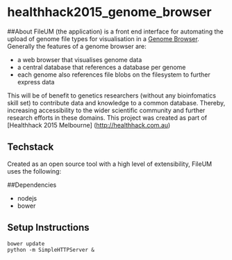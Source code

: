 # healthhack2015_genome_browser

##About
FileUM (the application) is a front end interface for automating the upload of genome file types for visualisation in a [Genome Browser](http://gb.pearg.com).  Generally the features  of a genome browser are:
- a web browser that visualises genome data
- a central database that references a database per genome 
- each genome also references file blobs on the filesystem to further express data 

This will be of benefit to genetics researchers (without any bioinfomatics skill set) to contribute data and knowledge to a common database. Thereby, increasing accessibility to the wider scientific community and further research efforts in these domains. 
This project was created as part of [Healthhack 2015 Melbourne] (http://healthhack.com.au)

## Techstack
Created as an open source tool with a high level of extensibility, FileUM uses the following: 

##Dependencies
* nodejs
* bower

## Setup Instructions
```shell
bower update
python -m SimpleHTTPServer &
```
